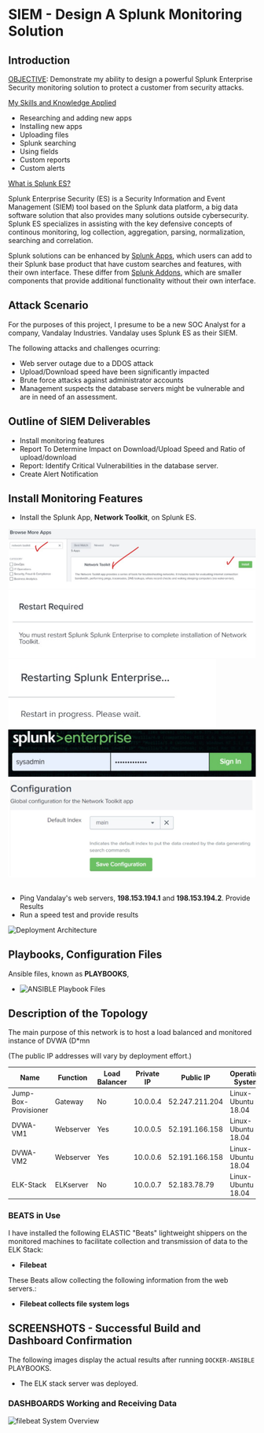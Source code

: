 # SIEM - Design A Splunk Monitoring Solution 

## Introduction

<ins>OBJECTIVE</ins>: Demonstrate my ability to design a powerful Splunk Enterprise Security monitoring solution to protect a customer from security attacks.

<ins>My Skills and Knowledge Applied</ins> 
- Researching and adding new apps
- Installing new apps
- Uploading files
- Splunk searching
- Using fields
- Custom reports
- Custom alerts

<ins>What is Splunk ES?</ins>

Splunk Enterprise Security (ES) is a Security Information and Event Management (SIEM) tool based on the Splunk data platform, a big data software solution that also provides many solutions outside cybersecurity. Splunk ES specializes in assisting with the key defensive concepts of continous monitoring, log collection, aggregation, parsing, normalization, searching and correlation. 

Splunk solutions can be enhanced by <ins>Splunk Apps</ins>, which users can add to their Splunk base product that have custom searches and features, with their own interface.  These differ from <ins>Splunk Addons</ins>, which are smaller components that provide additional functionality without their own interface.

## Attack Scenario
For the purposes of this project, I presume to be a new SOC Analyst for a company, Vandalay Industries. Vandalay uses Splunk ES as their SIEM.  

The following attacks and challenges ocurring:
- Web server outage due to a DDOS attack
- Upload/Download speed have been significantly impacted
- Brute force attacks against administrator accounts
- Management suspects the database servers might be vulnerable and are in need of an assessment.

## Outline of SIEM Deliverables
- Install monitoring features
- Report To Determine Impact on Download/Upload Speed and Ratio of upload/download
- Report: Identify Critical Vulnerabilities in the database server.
- Create Alert Notification
 
## Install Monitoring Features
- Install the Splunk App, **Network Toolkit**, on Splunk ES.

![InstallNetworkToolkit](./images/1-01-BrowseInstallNetworkToolkit.jpg)
![Restart](./images/1-02-RestartRequired.jpg)
![Restarting](./images/1-03-Restarting.jpg)
![AdminLogin](./images/1-04-SplunkAdminLogin.jpg)
![ConfigIndex](./images/1-05-ConfigLocationSearchIndex.jpg)

## 
- Ping Vandalay's web servers, **198.153.194.1** and **198.153.194.2**. Provide Results
- Run a speed test and provide results




![ Deployment Architecture](./images/network-diagram-elkstack.jpg)

## Playbooks, Configuration Files
Ansible files, known as **PLAYBOOKS**, 

- ![ANSIBLE Playbook Files](./files/playbook)

## Description of the Topology

The main purpose of this network is to host a load balanced and monitored instance of DVWA (D*mn 

(The public IP addresses will vary by deployment effort.)

|         Name         | Function  | Load Balancer | Private IP |    Public IP   |  Operating System  |
|----------------------|-----------|---------------|------------|----------------|--------------------|
| Jump-Box-Provisioner | Gateway   |      No       |  10.0.0.4  | 52.247.211.204 | Linux-Ubuntu 18.04 |
| DVWA-VM1             | Webserver |      Yes      |  10.0.0.5  | 52.191.166.158 | Linux-Ubuntu 18.04 |
| DVWA-VM2             | Webserver |      Yes      |  10.0.0.6  | 52.191.166.158 | Linux-Ubuntu 18.04 |
| ELK-Stack            | ELKserver |      No       |  10.0.0.7  | 52.183.78.79   | Linux-Ubuntu 18.04 |

### BEATS in Use
I have installed the following ELASTIC "Beats" lightweight shippers on the monitored machines to facilitate collection and transmission of data to the ELK Stack:
- **Filebeat**

These Beats allow collecting the following information from the web servers.:
- **Filebeat collects file system logs**

## SCREENSHOTS - Successful Build and Dashboard Confirmation
The following images display the actual results after running `DOCKER-ANSIBLE` PLAYBOOKS.  
- The ELK stack server was deployed.

### DASHBOARDS Working and Receiving Data

![filebeat System Overview](./images/dashboard-filebeat-system.jpg)
